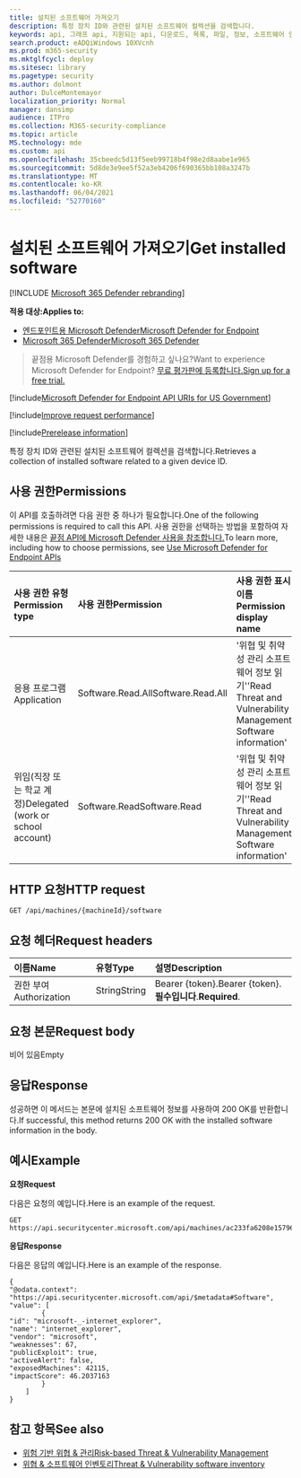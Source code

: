 ```yaml
---
title: 설치된 소프트웨어 가져오기
description: 특정 장치 ID와 관련된 설치된 소프트웨어 컬렉션을 검색합니다.
keywords: api, 그래프 api, 지원되는 api, 다운로드, 목록, 파일, 정보, 소프트웨어 인벤토리, 장치당 설치된 소프트웨어, 위협 & 취약성 관리 api, 끝점 tvm api용 Microsoft Defender
search.product: eADQiWindows 10XVcnh
ms.prod: m365-security
ms.mktglfcycl: deploy
ms.sitesec: library
ms.pagetype: security
ms.author: dolmont
author: DulceMontemayor
localization_priority: Normal
manager: dansimp
audience: ITPro
ms.collection: M365-security-compliance
ms.topic: article
MS.technology: mde
ms.custom: api
ms.openlocfilehash: 35cbeedc5d13f5eeb99718b4f98e2d8aabe1e965
ms.sourcegitcommit: 5d8de3e9ee5f52a3eb4206f690365bb108a3247b
ms.translationtype: MT
ms.contentlocale: ko-KR
ms.lasthandoff: 06/04/2021
ms.locfileid: "52770160"
---
```

# <a name="get-installed-software"></a><span data-ttu-id="1eb1b-104">설치된 소프트웨어 가져오기</span><span class="sxs-lookup"><span data-stu-id="1eb1b-104">Get installed software</span></span>

[!INCLUDE [Microsoft 365 Defender rebranding](../../includes/microsoft-defender.md)]

<span data-ttu-id="1eb1b-105">**적용 대상:**</span><span class="sxs-lookup"><span data-stu-id="1eb1b-105">**Applies to:**</span></span>
- [<span data-ttu-id="1eb1b-106">엔드포인트용 Microsoft Defender</span><span class="sxs-lookup"><span data-stu-id="1eb1b-106">Microsoft Defender for Endpoint</span></span>](https://go.microsoft.com/fwlink/p/?linkid=2154037)
- [<span data-ttu-id="1eb1b-107">Microsoft 365 Defender</span><span class="sxs-lookup"><span data-stu-id="1eb1b-107">Microsoft 365 Defender</span></span>](https://go.microsoft.com/fwlink/?linkid=2118804)

> <span data-ttu-id="1eb1b-108">끝점용 Microsoft Defender를 경험하고 싶나요?</span><span class="sxs-lookup"><span data-stu-id="1eb1b-108">Want to experience Microsoft Defender for Endpoint?</span></span> [<span data-ttu-id="1eb1b-109">무료 평가판에 등록합니다.</span><span class="sxs-lookup"><span data-stu-id="1eb1b-109">Sign up for a free trial.</span></span>](https://www.microsoft.com/microsoft-365/windows/microsoft-defender-atp?ocid=docs-wdatp-exposedapis-abovefoldlink) 

[!include[Microsoft Defender for Endpoint API URIs for US Government](../../includes/microsoft-defender-api-usgov.md)]

[!include[Improve request performance](../../includes/improve-request-performance.md)]

[!include[Prerelease information](../../includes/prerelease.md)]

<span data-ttu-id="1eb1b-110">특정 장치 ID와 관련된 설치된 소프트웨어 컬렉션을 검색합니다.</span><span class="sxs-lookup"><span data-stu-id="1eb1b-110">Retrieves a collection of installed software related to a given device ID.</span></span>

## <a name="permissions"></a><span data-ttu-id="1eb1b-111">사용 권한</span><span class="sxs-lookup"><span data-stu-id="1eb1b-111">Permissions</span></span>
<span data-ttu-id="1eb1b-112">이 API를 호출하려면 다음 권한 중 하나가 필요합니다.</span><span class="sxs-lookup"><span data-stu-id="1eb1b-112">One of the following permissions is required to call this API.</span></span> <span data-ttu-id="1eb1b-113">사용 권한을 선택하는 방법을 포함하여 자세한 내용은 [끝점 API에 Microsoft Defender 사용을 참조합니다.](apis-intro.md)</span><span class="sxs-lookup"><span data-stu-id="1eb1b-113">To learn more, including how to choose permissions, see [Use Microsoft Defender for Endpoint APIs](apis-intro.md)</span></span>

<span data-ttu-id="1eb1b-114">사용 권한 유형</span><span class="sxs-lookup"><span data-stu-id="1eb1b-114">Permission type</span></span> |   <span data-ttu-id="1eb1b-115">사용 권한</span><span class="sxs-lookup"><span data-stu-id="1eb1b-115">Permission</span></span>  |   <span data-ttu-id="1eb1b-116">사용 권한 표시 이름</span><span class="sxs-lookup"><span data-stu-id="1eb1b-116">Permission display name</span></span>
:---|:---|:---
<span data-ttu-id="1eb1b-117">응용 프로그램</span><span class="sxs-lookup"><span data-stu-id="1eb1b-117">Application</span></span> |<span data-ttu-id="1eb1b-118">Software.Read.All</span><span class="sxs-lookup"><span data-stu-id="1eb1b-118">Software.Read.All</span></span> |    <span data-ttu-id="1eb1b-119">'위협 및 취약성 관리 소프트웨어 정보 읽기'</span><span class="sxs-lookup"><span data-stu-id="1eb1b-119">'Read Threat and Vulnerability Management Software information'</span></span>
<span data-ttu-id="1eb1b-120">위임(직장 또는 학교 계정)</span><span class="sxs-lookup"><span data-stu-id="1eb1b-120">Delegated (work or school account)</span></span> | <span data-ttu-id="1eb1b-121">Software.Read</span><span class="sxs-lookup"><span data-stu-id="1eb1b-121">Software.Read</span></span> |    <span data-ttu-id="1eb1b-122">'위협 및 취약성 관리 소프트웨어 정보 읽기'</span><span class="sxs-lookup"><span data-stu-id="1eb1b-122">'Read Threat and Vulnerability Management Software information'</span></span>

## <a name="http-request"></a><span data-ttu-id="1eb1b-123">HTTP 요청</span><span class="sxs-lookup"><span data-stu-id="1eb1b-123">HTTP request</span></span>
```
GET /api/machines/{machineId}/software
```

## <a name="request-headers"></a><span data-ttu-id="1eb1b-124">요청 헤더</span><span class="sxs-lookup"><span data-stu-id="1eb1b-124">Request headers</span></span>

<span data-ttu-id="1eb1b-125">이름</span><span class="sxs-lookup"><span data-stu-id="1eb1b-125">Name</span></span> | <span data-ttu-id="1eb1b-126">유형</span><span class="sxs-lookup"><span data-stu-id="1eb1b-126">Type</span></span> | <span data-ttu-id="1eb1b-127">설명</span><span class="sxs-lookup"><span data-stu-id="1eb1b-127">Description</span></span>
:---|:---|:---
<span data-ttu-id="1eb1b-128">권한 부여</span><span class="sxs-lookup"><span data-stu-id="1eb1b-128">Authorization</span></span> | <span data-ttu-id="1eb1b-129">String</span><span class="sxs-lookup"><span data-stu-id="1eb1b-129">String</span></span> | <span data-ttu-id="1eb1b-130">Bearer {token}.</span><span class="sxs-lookup"><span data-stu-id="1eb1b-130">Bearer {token}.</span></span> <span data-ttu-id="1eb1b-131">**필수입니다**.</span><span class="sxs-lookup"><span data-stu-id="1eb1b-131">**Required**.</span></span>


## <a name="request-body"></a><span data-ttu-id="1eb1b-132">요청 본문</span><span class="sxs-lookup"><span data-stu-id="1eb1b-132">Request body</span></span>
<span data-ttu-id="1eb1b-133">비어 있음</span><span class="sxs-lookup"><span data-stu-id="1eb1b-133">Empty</span></span>

## <a name="response"></a><span data-ttu-id="1eb1b-134">응답</span><span class="sxs-lookup"><span data-stu-id="1eb1b-134">Response</span></span>
<span data-ttu-id="1eb1b-135">성공하면 이 메서드는 본문에 설치된 소프트웨어 정보를 사용하여 200 OK를 반환합니다.</span><span class="sxs-lookup"><span data-stu-id="1eb1b-135">If successful, this method returns 200 OK with the installed software information in the body.</span></span>


## <a name="example"></a><span data-ttu-id="1eb1b-136">예시</span><span class="sxs-lookup"><span data-stu-id="1eb1b-136">Example</span></span>

<span data-ttu-id="1eb1b-137">**요청**</span><span class="sxs-lookup"><span data-stu-id="1eb1b-137">**Request**</span></span>

<span data-ttu-id="1eb1b-138">다음은 요청의 예입니다.</span><span class="sxs-lookup"><span data-stu-id="1eb1b-138">Here is an example of the request.</span></span>

```http
GET https://api.securitycenter.microsoft.com/api/machines/ac233fa6208e1579620bf44207c4006ed7cc4501/software
```

<span data-ttu-id="1eb1b-139">**응답**</span><span class="sxs-lookup"><span data-stu-id="1eb1b-139">**Response**</span></span>

<span data-ttu-id="1eb1b-140">다음은 응답의 예입니다.</span><span class="sxs-lookup"><span data-stu-id="1eb1b-140">Here is an example of the response.</span></span>


```
{
"@odata.context": "https://api.securitycenter.microsoft.com/api/$metadata#Software",
"value": [
        {
"id": "microsoft-_-internet_explorer",
"name": "internet_explorer",
"vendor": "microsoft",
"weaknesses": 67,
"publicExploit": true,
"activeAlert": false,
"exposedMachines": 42115,
"impactScore": 46.2037163
        }
    ]
}
```

## <a name="see-also"></a><span data-ttu-id="1eb1b-141">참고 항목</span><span class="sxs-lookup"><span data-stu-id="1eb1b-141">See also</span></span>

- [<span data-ttu-id="1eb1b-142">위험 기반 위협 & 관리</span><span class="sxs-lookup"><span data-stu-id="1eb1b-142">Risk-based Threat & Vulnerability Management</span></span>](https://docs.microsoft.com/microsoft-365/security/defender-endpoint/next-gen-threat-and-vuln-mgt)
- [<span data-ttu-id="1eb1b-143">위협 & 소프트웨어 인벤토리</span><span class="sxs-lookup"><span data-stu-id="1eb1b-143">Threat & Vulnerability software inventory</span></span>](https://docs.microsoft.com/microsoft-365/security/defender-endpoint/tvm-software-inventory)
